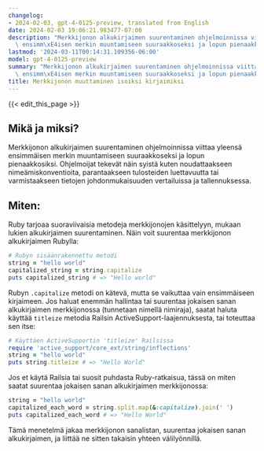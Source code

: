 ```yaml
---
changelog:
- 2024-02-03, gpt-4-0125-preview, translated from English
date: 2024-02-03 19:06:21.983477-07:00
description: "Merkkijonon alkukirjaimen suurentaminen ohjelmoinnissa viittaa yleens\xE4\
  \ ensimm\xE4isen merkin muuntamiseen suuraakkoseksi ja lopun pienaakkosiksi. Ohjelmoijat\u2026"
lastmod: '2024-03-11T00:14:31.109356-06:00'
model: gpt-4-0125-preview
summary: "Merkkijonon alkukirjaimen suurentaminen ohjelmoinnissa viittaa yleens\xE4\
  \ ensimm\xE4isen merkin muuntamiseen suuraakkoseksi ja lopun pienaakkosiksi. Ohjelmoijat\u2026"
title: Merkkijonon muuttaminen isoiksi kirjaimiksi
---
```


{{< edit_this_page >}}

## Mikä ja miksi?
Merkkijonon alkukirjaimen suurentaminen ohjelmoinnissa viittaa yleensä ensimmäisen merkin muuntamiseen suuraakkoseksi ja lopun pienaakkosiksi. Ohjelmoijat tekevät näin syistä kuten noudattaakseen nimeämiskonventioita, parantaakseen tulosteiden luettavuutta tai varmistaakseen tietojen johdonmukaisuuden vertailuissa ja tallennuksessa.

## Miten:
Ruby tarjoaa suoraviivaisia ​​metodeja merkkijonojen käsittelyyn, mukaan lukien alkukirjaimen suurentaminen. Näin voit suurentaa merkkijonon alkukirjaimen Rubylla:

```ruby
# Rubyn sisäänrakennettu metodi
string = "hello world"
capitalized_string = string.capitalize
puts capitalized_string # => "Hello world"
```

Rubyn `.capitalize` metodi on kätevä, mutta se vaikuttaa vain ensimmäiseen kirjaimeen. Jos haluat enemmän hallintaa tai suurentaa jokaisen sanan alkukirjaimen merkkijonossa (tunnetaan nimellä nimiraja), saatat haluta käyttää `titleize` metodia Railsin ActiveSupport-laajennuksesta, tai toteuttaa sen itse:

```ruby
# Käyttäen ActiveSupportin 'titleize' Railsissa
require 'active_support/core_ext/string/inflections'
string = "hello world"
puts string.titleize # => "Hello World"
```

Jos et käytä Railsia tai suosit puhdasta Ruby-ratkaisua, tässä on miten saatat suurentaa jokaisen sanan alkukirjaimen merkkijonossa:

```ruby
string = "hello world"
capitalized_each_word = string.split.map(&:capitalize).join(' ')
puts capitalized_each_word # => "Hello World"
```

Tämä menetelmä jakaa merkkijonon sanalistan, suurentaa jokaisen sanan alkukirjaimen, ja liittää ne sitten takaisin yhteen välilyönnillä.
